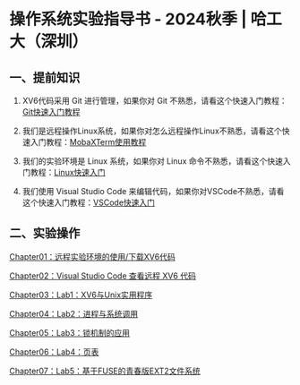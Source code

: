 # 操作系统实验指导书 - 2024秋季 | 哈工大（深圳）



## 一、提前知识



1. XV6代码采用 Git 进行管理，如果你对 Git 不熟悉，请看这个快速入门教程：[Git快速入门教程](https://www.bilibili.com/video/BV1HM411377j)

2. 我们是远程操作Linux系统，如果你对怎么远程操作Linux不熟悉，请看这个快速入门教程：[MobaXTerm使用教程](https://www.bilibili.com/video/BV12L411a7Ne?p=7)
3. 我们的实验环境是 Linux 系统，如果你对 Linux 命令不熟悉，请看这个快速入门教程：[Linux快速入门](https://www.bilibili.com/video/BV12L411a7Ne?p=9)

4. 我们使用 Visual Studio Code 来编辑代码，如果你对VSCode不熟悉，请看这个快速入门教程：[VSCode快速入门](https://www.bilibili.com/video/BV1oJ41177Qr)

   

## 二、实验操作



[Chapter01：远程实验环境的使用/下载XV6代码](Chapter01/Chapter01.md)

[Chapter02：Visual Studio Code 查看远程 XV6 代码](Chapter02/Chapter02.md)

[Chapter03：Lab1：XV6与Unix实用程序](Chapter03/Chapter03.md)

[Chapter04：Lab2：进程与系统调用](Chapter04/Chapter04.md)

[Chapter05：Lab3：锁机制的应用](Chapter05/Chapter05.md)

[Chapter06：Lab4：页表](Chapter06/Chapter06.md)

[Chapter07：Lab5：基于FUSE的青春版EXT2文件系统](Chapter07/Chapter07.md)

